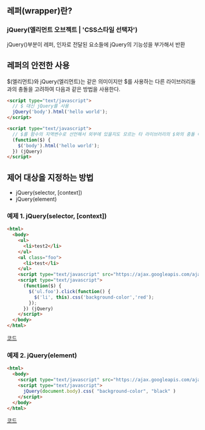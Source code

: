 ## 레퍼(wrapper)란?
### jQuery(엘리먼트 오브젝트 | 'CSS스타일 선택자')
jQuery()부분이 레퍼, 인자로 전달된 요소들에 jQuery의 기능성을 부가해서 반환

## 레퍼의 안전한 사용
$(엘리먼트)와 jQuery(엘리먼트)는 같은 의미이지만 $를 사용하는 다른 라이브러리들과의 충돌을 고려하여 다음과 같은 방법을 사용한다.
```html
<script type="text/javascript">
  // $ 대신 jQuery를 사용
  jQuery('body').html('hello world');
</script>
```
```html
<script type="text/javascript">
  // $를 함수의 지역변수로 선언해서 외부에 있을지도 모르는 타 라이브러리의 $와의 충돌 예방
  (function($) {
    $('body').html('hello world');
  }) (jQuery)
</script>
```

## 제어 대상을 지정하는 방법
- jQuery(selector, [context])
- jQuery(element)
### 예제 1. jQuery(selector, [context])
```html
<html>
  <body>
    <ul>
      <li>test2</li>
    </ul>
    <ul class="foo">
      <li>test</li>
    </ul>
    <script type="text/javascript" src="https://ajax.googleapis.com/ajax/libs/jquery/1.6.2/jquery.min.js"></script>
    <script type="text/javascript">
      (function($) {
        $('ul.foo').click(function() {
          $('li', this).css('background-color','red');
        });
      }) (jQuery)
    </script>
  </body>
</html>
```
[코드](https://github.com/LAH1203/Study_jQuery/blob/main/%EC%A0%9C%EC%96%B4%EB%8C%80%EC%83%81%EC%A7%80%EC%A0%95_%EC%98%88%EC%A0%9C1.html)

### 예제 2. jQuery(element)
```html
<html>
  <body>
    <script type="text/javascript" src="https://ajax.googleapis.com/ajax/libs/jquery/1.6.2/jquery.min.js"></script>
    <script type="text/javascript">
      jQuery(document.body).css( "background-color", "black" )
    </script>
  </body>
</html>
```
[코드](https://github.com/LAH1203/Study_jQuery/blob/main/%EC%A0%9C%EC%96%B4%EB%8C%80%EC%83%81%EC%A7%80%EC%A0%95_%EC%98%88%EC%A0%9C2.html)
